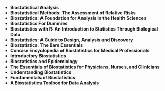 
<ul>
                                <li><b><a target="_blank" href="https://github.com/manjunath5496/Biostatistics-Books/blob/master/bst(1).pdf" style="text-decoration:none;">Biostatistical Analysis</a></b></li>
  
<li><b><a target="_blank" href="https://github.com/manjunath5496/Biostatistics-Books/blob/master/bst(2).pdf" style="text-decoration:none;">Biostatistical Methods: The Assessment of Relative Risks </a></b></li>  
  
<li><b><a target="_blank" href="https://github.com/manjunath5496/Biostatistics-Books/blob/master/bst(3).pdf" style="text-decoration:none;">Biostatistics: A Foundation for Analysis in the Health Sciences</a></b></li>
                               
                               
<li><b><a target="_blank" href="https://github.com/manjunath5496/Biostatistics-Books/blob/master/bst(5).pdf" style="text-decoration:none;">Biostatistics For Dummies</a></b></li>
                                <li><b><a target="_blank" href="https://github.com/manjunath5496/Biostatistics-Books/blob/master/bst(6).pdf" style="text-decoration:none;">Biostatistics with R: An Introduction to Statistics Through Biological Data </a></b></li>
                <li><b><a target="_blank" href="https://github.com/manjunath5496/Biostatistics-Books/blob/master/bst(7).pdf" style="text-decoration:none;">Biostatistics: A Guide to Design, Analysis and Discovery </a></b></li>                                
                                
<li><b><a target="_blank" href="https://github.com/manjunath5496/Biostatistics-Books/blob/master/bst(8).pdf" style="text-decoration:none;">Biostatistics: The Bare Essentials</a></b></li>

<li><b><a target="_blank" href="https://github.com/manjunath5496/Biostatistics-Books/blob/master/bst(9).pdf" style="text-decoration:none;">Concise Encyclopedia of Biostatistics for Medical Professionals</a></b></li>

                          
<li><b><a target="_blank" href="https://github.com/manjunath5496/Biostatistics-Books/blob/master/bst(10).pdf" style="text-decoration:none;">Introductory Biostatistics</a></b></li>
                                <li><b><a target="_blank" href="https://github.com/manjunath5496/Biostatistics-Books/blob/master/bst(11).pdf" style="text-decoration:none;">Biostatistics and Epidemiology</a></b></li>
                                <li><b><a target="_blank" href="https://github.com/manjunath5496/Biostatistics-Books/blob/master/bst(12).pdf" style="text-decoration:none;">The Essentials of Biostatistics for Physicians, Nurses, and Clinicians</a></b></li>
                               
<li><b><a target="_blank" href="https://github.com/manjunath5496/Biostatistics-Books/blob/master/bst(13).pdf" style="text-decoration:none;">Understanding Biostatistics</a></b></li>
                                <li><b><a target="_blank" href="https://github.com/manjunath5496/Biostatistics-Books/blob/master/bst(14).pdf" style="text-decoration:none;">Fundamentals of Biostatistics</a></b></li>
                                <li><b><a target="_blank" href="https://github.com/manjunath5496/Biostatistics-Books/blob/master/bst(15).pdf" style="text-decoration:none;">A Biostatistics Toolbox for Data Analysis</a></b></li>
                                
</ul>                                
            
